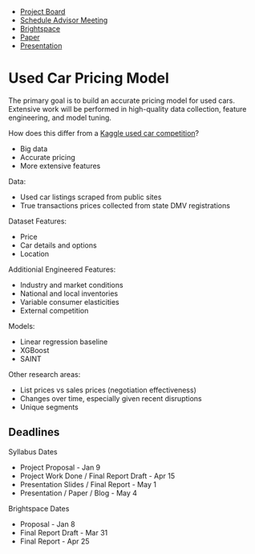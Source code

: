 - [Project Board](https://github.com/users/sheacon/projects/3)
- [Schedule Advisor Meeting](https://calendly.com/jesse-blocher/)
- [Brightspace](https://brightspace.vanderbilt.edu/d2l/home/396809)
- [Paper](https://docs.google.com/document/d/1Rqfu64MBFEI3frhnp-cyMU7Ve3UuV4bBk5H0kExIkcc/edit?usp=sharing)
- [Presentation](https://docs.google.com/presentation/d/18SNFP1NFWWIGx5ASOnxBzGQyNdlNc7WuxuJAMPCw2KM/edit?usp=sharing)

# Used Car Pricing Model

The primary goal is to build an accurate pricing model for used cars. Extensive work will be performed in high-quality data collection, feature engineering, and model tuning.

How does this differ from a [Kaggle used car competition](https://www.kaggle.com/c/1056lab-used-cars-price-prediction)?
- Big data
- Accurate pricing
- More extensive features

Data:
- Used car listings scraped from public sites
- True transactions prices collected from state DMV registrations

Dataset Features:
- Price
- Car details and options
- Location

Additionial Engineered Features:
- Industry and market conditions
- National and local inventories
- Variable consumer elasticities
- External competition

Models:
- Linear regression baseline
- XGBoost
- SAINT

Other research areas:
- List prices vs sales prices (negotiation effectiveness)
- Changes over time, especially given recent disruptions
- Unique segments

## Deadlines

Syllabus Dates
- Project Proposal - Jan 9
- Project Work Done / Final Report Draft - Apr 15
- Presentation Slides / Final Report - May 1
- Presentation / Paper / Blog - May 4

Brightspace Dates
- Proposal - Jan 8
- Final Report Draft - Mar 31
- Final Report - Apr 25


